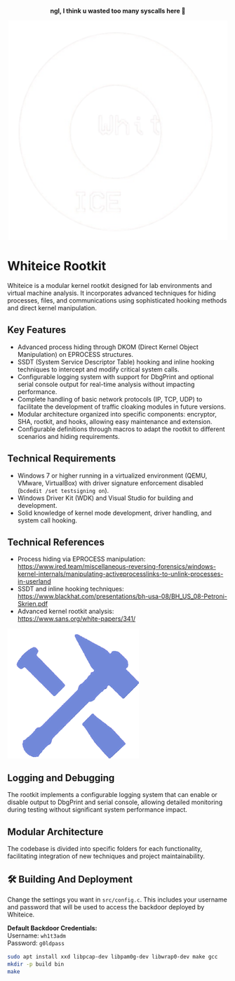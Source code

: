 <p align="center"><strong>ngl, I think u wasted too many syscalls here 🌟</strong></p>

<p align="center">
  <img src="resources/logon.png" width="500">
</p>

# Whiteice Rootkit

Whiteice is a modular kernel rootkit designed for lab environments and virtual machine analysis. It incorporates advanced techniques for hiding processes, files, and communications using sophisticated hooking methods and direct kernel manipulation.

## Key Features

- Advanced process hiding through DKOM (Direct Kernel Object Manipulation) on EPROCESS structures.  
- SSDT (System Service Descriptor Table) hooking and inline hooking techniques to intercept and modify critical system calls.  
- Configurable logging system with support for DbgPrint and optional serial console output for real-time analysis without impacting performance.  
- Complete handling of basic network protocols (IP, TCP, UDP) to facilitate the development of traffic cloaking modules in future versions.  
- Modular architecture organized into specific components: encryptor, SHA, rootkit, and hooks, allowing easy maintenance and extension.  
- Configurable definitions through macros to adapt the rootkit to different scenarios and hiding requirements.

## Technical Requirements

- Windows 7 or higher running in a virtualized environment (QEMU, VMware, VirtualBox) with driver signature enforcement disabled (`bcdedit /set testsigning on`).  
- Windows Driver Kit (WDK) and Visual Studio for building and development.  
- Solid knowledge of kernel mode development, driver handling, and system call hooking.

## Technical References

- Process hiding via EPROCESS manipulation:  
  https://www.ired.team/miscellaneous-reversing-forensics/windows-kernel-internals/manipulating-activeprocesslinks-to-unlink-processes-in-userland
- SSDT and inline hooking techniques:
  https://www.blackhat.com/presentations/bh-usa-08/BH_US_08-Petroni-Skrien.pdf  
- Advanced kernel rootkit analysis:  
  https://www.sans.org/white-papers/341/
  
<p align="left">
  <img src="resources/boot.gif" width="300">
</p>

## Logging and Debugging

The rootkit implements a configurable logging system that can enable or disable output to DbgPrint and serial console, allowing detailed monitoring during testing without significant system performance impact.

## Modular Architecture

The codebase is divided into specific folders for each functionality, facilitating integration of new techniques and project maintainability.

## 🛠️ Building And Deployment

Change the settings you want in `src/config.c`. This includes your username and password that will be used to access the backdoor deployed by Whiteice.

**Default Backdoor Credentials:**  
Username: `wh1t3adm`  
Password: `g0ldpass`

```bash
sudo apt install xxd libpcap-dev libpam0g-dev libwrap0-dev make gcc
mkdir -p build bin
make
